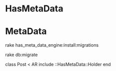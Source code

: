 # HasMetaData

# MetaData

rake has_meta_data_engine:install:migrations

rake db:migrate

class Post < AR
  include ::HasMetaData::Holder
end